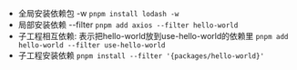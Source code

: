 * 全局安装依赖包 -w
  `pnpm install lodash -w`
* 局部安装依赖 --filter
  `pnpm add axios --filter hello-world`
* 子工程相互依赖: 表示把hello-world放到use-hello-world的依赖里
  `pnpm add hello-world --filter use-hello-world`
* 子工程安装依赖
  `pnpm install --filter '{packages/hello-world}'`